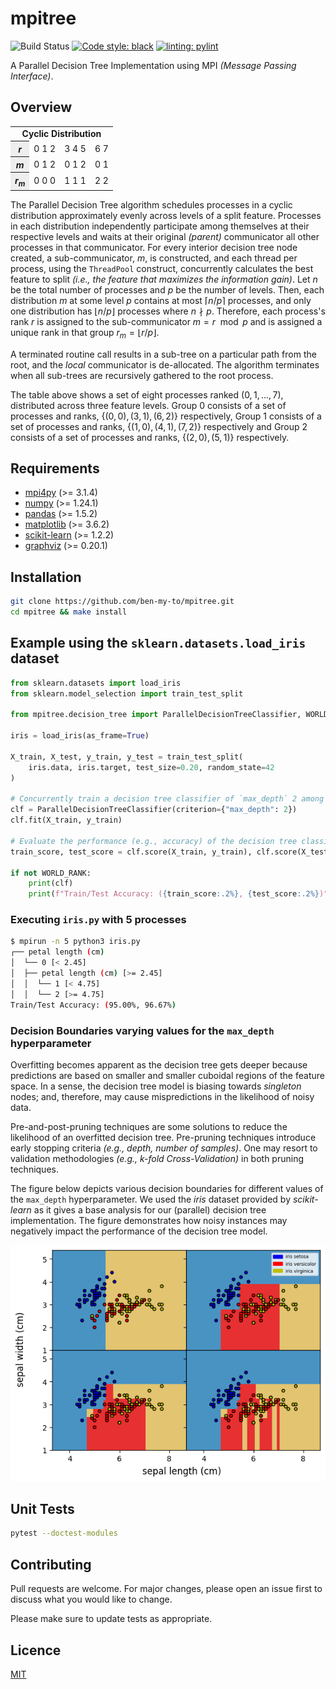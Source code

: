 # mpitree

![Build Status](https://github.com/ben-my-to/mpitree/workflows/Lint/badge.svg)
[![Code style: black](https://img.shields.io/badge/code%20style-black-000000.svg)](https://github.com/psf/black)
[![linting: pylint](https://img.shields.io/badge/linting-pylint-yellowgreen)](https://github.com/PyCQA/pylint)

A Parallel Decision Tree Implementation using MPI *(Message Passing Interface)*.

## Overview

<table>
<tr>
    <td colspan="4" style=text-align:center;><b>Cyclic Distribution</b></td>
</tr>
<tr>
    <th style=background-color:#eee;><i>r</t></th>
    <td>0 1 2</td>
    <td>3 4 5</td>
    <td>6 7</td>
</tr>
<tr>
    <th style=background-color:#eee;><i>m</i></th>
    <td>0 1 2</td>
    <td>0 1 2</td>
    <td>0 1</td>
</tr>
<tr>
    <th style=background-color:#eee;><i>r<sub>m</sub></i></th>
    <td>0 0 0</td>
    <td>1 1 1</td>
    <td>2 2</td>
</tr>
</table>

The Parallel Decision Tree algorithm schedules processes in a cyclic distribution approximately evenly across levels of a split feature. Processes in each distribution independently participate among themselves at their respective levels and waits at their original *(parent)* communicator all other processes in that communicator. For every interior decision tree node created, a sub-communicator, $m$, is constructed, and each thread per process, using the `ThreadPool` construct, concurrently calculates the best feature to split *(i.e., the feature that maximizes the information gain)*. Let $n$ be the total number of processes and $p$ be the number of levels. Then, each distribution $m$ at some level $p$ contains at most $\lceil n/p \rceil$ processes, and only one distribution has $\lfloor n/p \rfloor$ processes where $n \nmid p$. Therefore, each process's rank $r$ is assigned to the sub-communicator $m = r \mod p$ and is assigned a unique rank in that group $r_m = \lfloor r/p \rfloor$.

A terminated routine call results in a sub-tree on a particular path from the root, and the *local* communicator is de-allocated. The algorithm terminates when all sub-trees are recursively gathered to the root process.

The table above shows a set of eight processes ranked $(0, 1, ..., 7)$, distributed across three feature levels. Group $0$ consists of a set of processes and ranks, $\{(0,0),(3,1),(6,2)\}$ respectively, Group $1$ consists of a set of processes and ranks, $\{(1,0),(4,1),(7,2)\}$ respectively and Group $2$ consists of a set of processes and ranks, $\{(2,0), (5,1)\}$ respectively.

## Requirements

- [mpi4py](https://pypi.org/project/mpi4py/) (>= 3.1.4)
- [numpy](https://pypi.org/project/pandas/) (>= 1.24.1)
- [pandas](https://pypi.org/project/numpy/) (>= 1.5.2)
- [matplotlib](https://pypi.org/project/matplotlib/) (>= 3.6.2)
- [scikit-learn](https://pypi.org/project/scikit-learn/) (>= 1.2.2)
- [graphviz](https://pypi.org/project/graphviz/) (>= 0.20.1)

## Installation

```bash
git clone https://github.com/ben-my-to/mpitree.git
cd mpitree && make install
```

## Example using the `sklearn.datasets.load_iris` dataset

```python
from sklearn.datasets import load_iris
from sklearn.model_selection import train_test_split

from mpitree.decision_tree import ParallelDecisionTreeClassifier, WORLD_RANK

iris = load_iris(as_frame=True)

X_train, X_test, y_train, y_test = train_test_split(
    iris.data, iris.target, test_size=0.20, random_state=42
)

# Concurrently train a decision tree classifier of `max_depth` 2 among all processes
clf = ParallelDecisionTreeClassifier(criterion={"max_depth": 2})
clf.fit(X_train, y_train)

# Evaluate the performance (e.g., accuracy) of the decision tree classifier
train_score, test_score = clf.score(X_train, y_train), clf.score(X_test, y_test)

if not WORLD_RANK:
    print(clf)
    print(f"Train/Test Accuracy: ({train_score:.2%}, {test_score:.2%})")
```

### Executing `iris.py` with 5 processes

```bash
$ mpirun -n 5 python3 iris.py
┌── petal length (cm)
│  └── 0 [< 2.45]
│  ├── petal length (cm) [>= 2.45]
│  │  └── 1 [< 4.75]
│  │  └── 2 [>= 4.75]
Train/Test Accuracy: (95.00%, 96.67%)
```

### Decision Boundaries varying values for the `max_depth` hyperparameter

Overfitting becomes apparent as the decision tree gets deeper because predictions are based on smaller and smaller cuboidal regions of the feature space. In a sense, the decision tree model is biasing towards *singleton* nodes; and, therefore, may cause mispredictions in the likelihood of noisy data.

Pre-and-post-pruning techniques are some solutions to reduce the likelihood of an overfitted decision tree. Pre-pruning techniques introduce early stopping criteria *(e.g., depth, number of samples)*. One may resort to validation methodologies *(e.g., k-fold Cross-Validation)* in both pruning techniques.

The figure below depicts various decision boundaries for different values of the `max_depth` hyperparameter. We used the *iris* dataset provided by *scikit-learn* as it gives a base analysis for our (parallel) decision tree implementation. The figure demonstrates how noisy instances may negatively impact the performance of the decision tree model.

![dt_noise](https://raw.githubusercontent.com/ben-my-to/mpitree/main/images/dt_noise.png)

## Unit Tests

```bash
pytest --doctest-modules
```

## Contributing

Pull requests are welcome. For major changes, please open an issue first to discuss what you would like to change.

Please make sure to update tests as appropriate.

## Licence

[MIT](https://github.com/ben-my-to/mpitree/blob/main/LICENSE)
